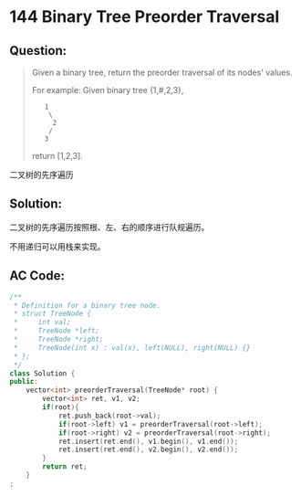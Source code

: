 # 144 Binary Tree Preorder Traversal

## Question:

> Given a binary tree, return the preorder traversal of its nodes' values.
> 
> For example:
> Given binary tree {1,#,2,3},
> 
> ```
>    1
>     \
>      2
>     /
>    3
> 
> ```
> 
> return [1,2,3].

二叉树的先序遍历

## Solution:

二叉树的先序遍历按照根、左、右的顺序进行队规遍历。

不用递归可以用栈来实现。

## AC Code:

``` c++
/**
 * Definition for a binary tree node.
 * struct TreeNode {
 *     int val;
 *     TreeNode *left;
 *     TreeNode *right;
 *     TreeNode(int x) : val(x), left(NULL), right(NULL) {}
 * };
 */
class Solution {
public:
    vector<int> preorderTraversal(TreeNode* root) {
        vector<int> ret, v1, v2;
        if(root){
            ret.push_back(root->val);
            if(root->left) v1 = preorderTraversal(root->left);
            if(root->right) v2 = preorderTraversal(root->right);
            ret.insert(ret.end(), v1.begin(), v1.end());
            ret.insert(ret.end(), v2.begin(), v2.end());
        }
        return ret;
    }
;
```

